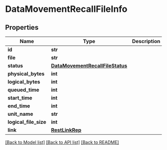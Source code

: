 # DataMovementRecallFileInfo

## Properties
Name | Type | Description | Notes
------------ | ------------- | ------------- | -------------
**id** | **str** |  | 
**file** | **str** |  | 
**status** | [**DataMovementRecallFileStatus**](DataMovementRecallFileStatus.md) |  | [optional] 
**physical_bytes** | **int** |  | [optional] 
**logical_bytes** | **int** |  | [optional] 
**queued_time** | **int** |  | [optional] 
**start_time** | **int** |  | [optional] 
**end_time** | **int** |  | [optional] 
**unit_name** | **str** |  | [optional] 
**logical_file_size** | **int** |  | [optional] 
**link** | [**RestLinkRep**](RestLinkRep.md) |  | [optional] 

[[Back to Model list]](../README.md#documentation-for-models) [[Back to API list]](../README.md#documentation-for-api-endpoints) [[Back to README]](../README.md)


